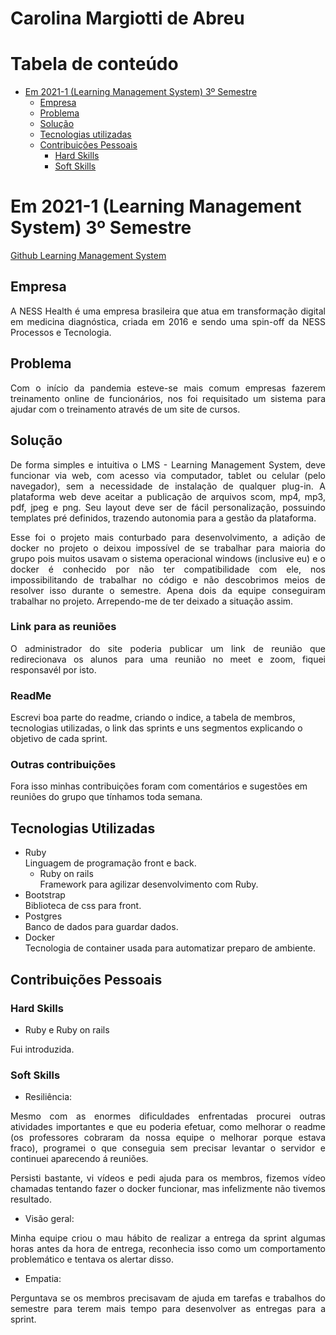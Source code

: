 # Carolina Margiotti de Abreu

# Tabela de conteúdo
   - [Em 2021-1 (Learning Management System) 3º Semestre](#em-2021-1-learning-management-system-3º-semestre)
        - [Empresa](#empresa)
        - [Problema](#problema)
        - [Solução](#solução)
        - [Tecnologias utilizadas](#tecnologias-utilizadas)
        - [Contribuições Pessoais](#contribuições-pessoais)
            - [Hard Skills](#hard-skills)
            - [Soft Skills](#soft-skills)

# Em 2021-1 (Learning Management System) 3º Semestre
[Github Learning Management System](https://github.com/CarolinaMargiotti/learning_management_system)

## Empresa
<p align="justify">
A NESS Health é uma empresa brasileira que atua em transformação digital em medicina diagnóstica, criada em 2016 e sendo uma spin-off da NESS Processos e Tecnologia.
</p>

## Problema
<p align="justify">
Com o início da pandemia esteve-se mais comum empresas fazerem treinamento online de funcionários, nos foi requisitado um sistema para ajudar com o treinamento através de um site de cursos.

</p>

## Solução
<p align="justify">
De forma simples e intuitiva o LMS - Learning Management System, deve funcionar via web, com acesso via computador, tablet ou celular (pelo navegador), sem a necessidade de instalação de qualquer plug-in. A plataforma web deve aceitar a publicação de arquivos scom, mp4, mp3, pdf, jpeg e png. Seu layout deve ser de fácil personalização, possuindo templates pré definidos, trazendo autonomia para a gestão da plataforma.
</p>
<p align="justify">
Esse foi o projeto mais conturbado para desenvolvimento, a adição de docker no projeto o deixou impossível de se trabalhar para maioria do grupo pois muitos usavam o sistema operacional windows (inclusive eu) e o docker é conhecido por não ter compatibilidade com ele, nos impossibilitando de trabalhar no código e não descobrimos meios de resolver isso durante o semestre. Apena dois da equipe conseguiram trabalhar no projeto. Arrependo-me de ter deixado a situação assim.
</p>

### Link para as reuniões
<p align="justify">
O administrador do site poderia publicar um link de reunião que redirecionava os alunos para uma reunião no meet e zoom, fiquei responsavél por isto.
</p>

### ReadMe
Escrevi boa parte do readme, criando o indice, a tabela de membros, tecnologias utilizadas, o link das sprints e uns segmentos explicando o objetivo de cada sprint.

### Outras contribuições
Fora isso minhas contribuições foram com comentários e sugestões em reuniões do grupo que tínhamos toda semana.

## Tecnologias Utilizadas
- Ruby \
Linguagem de programação front e back.
   - Ruby on rails \
   Framework para agilizar desenvolvimento com Ruby.
- Bootstrap \
Biblioteca de css para front.
- Postgres \
Banco de dados para guardar dados.
- Docker \
Tecnologia de container usada para automatizar preparo de ambiente.

## Contribuições Pessoais

### Hard Skills
- Ruby e Ruby on rails
<p align="justify">
Fui introduzida.
</p>

### Soft Skills
- Resiliência:
<p align="justify">
Mesmo com as enormes dificuldades enfrentadas procurei outras atividades importantes e que eu poderia efetuar, como melhorar o readme (os professores cobraram da nossa equipe o melhorar porque estava fraco), programei o que conseguia sem precisar levantar o servidor e continuei aparecendo á reuniões.
</p>
<p align="justify">
Persisti bastante, vi vídeos e pedi ajuda para os membros, fizemos vídeo chamadas tentando fazer o docker funcionar, mas infelizmente não tivemos resultado.
</p>

- Visão geral:
<p align="justify">
Minha equipe criou o mau hábito de realizar a entrega da sprint algumas horas antes da hora de entrega, reconhecia isso como um comportamento problemático e tentava os alertar disso.
</p>

- Empatia:
<p align="justify">
Perguntava se os membros precisavam de ajuda em tarefas e trabalhos do semestre para terem mais tempo para desenvolver as entregas para a sprint.
</p>
